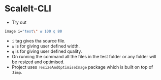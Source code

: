 # ScaleIt-CLI
- Try out
```sh
image i="test\" w 100 q 80
```
- `i` tag gives tha source file.
- `w` is for giving user defined width.
- `q` is for giving user defined quality.
- On running the command all the files in the test folder or any folder will be resized and optimised.
- Project uses `resizeAndOptimiseImage` package which is built on top of `Jimp`.
